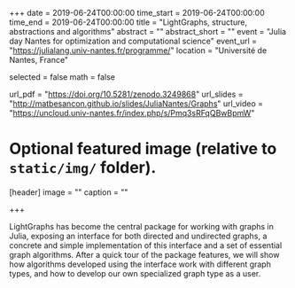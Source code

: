 +++
date = 2019-06-24T00:00:00
time_start = 2019-06-24T00:00:00
time_end = 2019-06-24T00:00:00
title = "LightGraphs, structure, abstractions and algorithms"
abstract = ""
abstract_short = ""
event = "Julia day Nantes for optimization and computational science"
event_url = "https://julialang.univ-nantes.fr/programme/"
location = "Université de Nantes, France"

selected = false
math = false

url_pdf = "https://doi.org/10.5281/zenodo.3249868"
url_slides = "http://matbesancon.github.io/slides/JuliaNantes/Graphs"
url_video = "https://uncloud.univ-nantes.fr/index.php/s/Pmq3sRFqQBwBpmW"

# Optional featured image (relative to `static/img/` folder).
[header]
image = ""
caption = ""

+++

LightGraphs has become the central package for working with graphs in Julia,
exposing an interface for both directed and undirected graphs, a concrete and
simple implementation of this interface and a set of essential graph algorithms.
After a quick tour of the package features, we will show how algorithms
developed using the interface work with different graph types, and how to
develop our own specialized graph type as a user.
